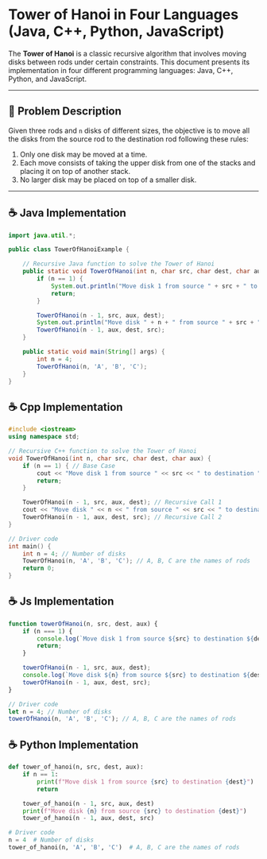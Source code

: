 # Tower of Hanoi in Four Languages (Java, C++, Python, JavaScript)

The **Tower of Hanoi** is a classic recursive algorithm that involves moving disks between rods under certain constraints. This document presents its implementation in four different programming languages: Java, C++, Python, and JavaScript.

---

## 🧠 Problem Description

Given three rods and `n` disks of different sizes, the objective is to move all the disks from the source rod to the destination rod following these rules:

1. Only one disk may be moved at a time.
2. Each move consists of taking the upper disk from one of the stacks and placing it on top of another stack.
3. No larger disk may be placed on top of a smaller disk.

---

## ☕ Java Implementation

```java
import java.util.*;

public class TowerOfHanoiExample {

    // Recursive Java function to solve the Tower of Hanoi
    public static void TowerOfHanoi(int n, char src, char dest, char aux) {
        if (n == 1) {
            System.out.println("Move disk 1 from source " + src + " to destination " + dest);
            return;
        }

        TowerOfHanoi(n - 1, src, aux, dest);
        System.out.println("Move disk " + n + " from source " + src + " to destination " + dest);
        TowerOfHanoi(n - 1, aux, dest, src);
    }

    public static void main(String[] args) {
        int n = 4;
        TowerOfHanoi(n, 'A', 'B', 'C');
    }
}

```

## ☕ Cpp Implementation

```cpp
#include <iostream>
using namespace std;

// Recursive C++ function to solve the Tower of Hanoi
void TowerOfHanoi(int n, char src, char dest, char aux) {
    if (n == 1) { // Base Case
        cout << "Move disk 1 from source " << src << " to destination " << dest << endl;
        return;
    }

    TowerOfHanoi(n - 1, src, aux, dest); // Recursive Call 1
    cout << "Move disk " << n << " from source " << src << " to destination " << dest << endl;
    TowerOfHanoi(n - 1, aux, dest, src); // Recursive Call 2
}

// Driver code
int main() {
    int n = 4; // Number of disks
    TowerOfHanoi(n, 'A', 'B', 'C'); // A, B, C are the names of rods
    return 0;
}
```

## ☕ Js Implementation

```js
function towerOfHanoi(n, src, dest, aux) {
    if (n === 1) {
        console.log(`Move disk 1 from source ${src} to destination ${dest}`);
        return;
    }

    towerOfHanoi(n - 1, src, aux, dest);
    console.log(`Move disk ${n} from source ${src} to destination ${dest}`);
    towerOfHanoi(n - 1, aux, dest, src);
}

// Driver code
let n = 4; // Number of disks
towerOfHanoi(n, 'A', 'B', 'C'); // A, B, C are the names of rods

```

## ☕ Python Implementation

```python
def tower_of_hanoi(n, src, dest, aux):
    if n == 1:
        print(f"Move disk 1 from source {src} to destination {dest}")
        return

    tower_of_hanoi(n - 1, src, aux, dest)
    print(f"Move disk {n} from source {src} to destination {dest}")
    tower_of_hanoi(n - 1, aux, dest, src)

# Driver code
n = 4  # Number of disks
tower_of_hanoi(n, 'A', 'B', 'C')  # A, B, C are the names of rods
```
